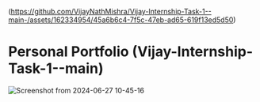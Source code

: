 (https://github.com/VijayNathMishra/Vijay-Internship-Task-1--main-/assets/162334954/45a6b6c4-7f5c-47eb-ad65-619f13ed5d50)

# Personal Portfolio (Vijay-Internship-Task-1--main)

![Screenshot from 2024-06-27 10-45-16](https://github.com/VijayNathMishra/Portfolio/assets/160199726/89d965b5-6c58-4001-913d-a7145bb91791)
